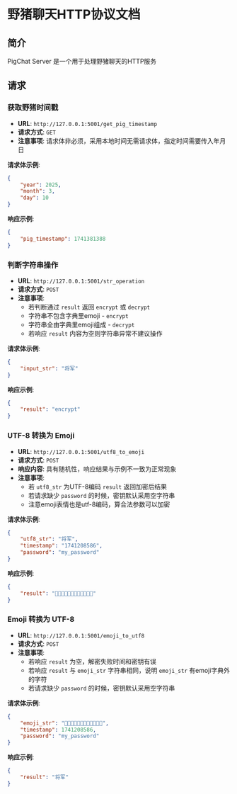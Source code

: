 # 野猪聊天HTTP协议文档

## 简介

PigChat Server 是一个用于处理野猪聊天的HTTP服务

## 请求

### 获取野猪时间戳

- **URL**: `http://127.0.0.1:5001/get_pig_timestamp`
- **请求方式**: `GET`
- **注意事项**: 请求体非必须，采用本地时间无需请求体，指定时间需要传入年月日

**请求体示例**:

```json
{
    "year": 2025,
    "month": 3,
    "day": 10
}
```

**响应示例**:

```json
{
    "pig_timestamp": 1741381388
}
```

### 判断字符串操作

- **URL**: `http://127.0.0.1:5001/str_operation`
- **请求方式**: `POST`
- **注意事项**: 
  - 若判断通过 `result` 返回 `encrypt` 或 `decrypt`
  - 字符串不包含字典里emoji - `encrypt`
  - 字符串全由字典里emoji组成 - `decrypt`
  - 若响应 `result` 内容为空则字符串异常不建议操作

**请求体示例**:

```json
{
    "input_str": "将军"
}
```

**响应示例**:

```json
{
    "result": "encrypt"
}
```

### UTF-8 转换为 Emoji

- **URL**: `http://127.0.0.1:5001/utf8_to_emoji`
- **请求方式**: `POST`
- **响应内容**: 具有随机性，响应结果与示例不一致为正常现象
- **注意事项**:
  - 若 `utf8_str` 为UTF-8编码 `result` 返回加密后结果
  - 若请求缺少 `password` 的时候，密钥默认采用空字符串
  - 注意emoji表情也是utf-8编码，算合法参数可以加密

**请求体示例**:

```json
{
    "utf8_str": "将军",
    "timestamp": "1741208586",
    "password": "my_password"
}
```

**响应示例**:

```json
{
    "result": "💐🤗🍌🌰😇🌲💩🌳🌺🌲🍓😃"
}
```

### Emoji 转换为 UTF-8

- **URL**: `http://127.0.0.1:5001/emoji_to_utf8`
- **请求方式**: `POST`
- **注意事项**: 
  - 若响应 `result` 为空，解密失败时间和密钥有误
  - 若响应 `result` 与 `emoji_str` 字符串相同，说明 `emoji_str` 有emoji字典外的字符
  - 若请求缺少 `password` 的时候，密钥默认采用空字符串

**请求体示例**:

```json
{
    "emoji_str": "🐗🍅🍃🌽🥔🍁💩🍅🌺🥝🌴🍌",
    "timestamp": 1741208586,
    "password": "my_password"
}
```

**响应示例**:

```json
{
    "result": "将军"
}
```